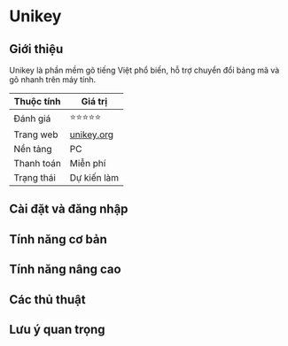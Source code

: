 # Unikey

## Giới thiệu

Unikey là phần mềm gõ tiếng Việt phổ biến, hỗ trợ chuyển đổi bảng mã và gõ nhanh trên máy tính.

| Thuộc tính         | Giá trị                                  |
|--------------------|------------------------------------------|
| Đánh giá           | ⭐⭐⭐⭐⭐                                   |
| Trang web          | [unikey.org](https://unikey.org)         |
| Nền tảng           | PC                                       |
| Thanh toán         | Miễn phí                                 |
| Trạng thái         | Dự kiến làm                              |

## Cài đặt và đăng nhập

## Tính năng cơ bản

## Tính năng nâng cao

## Các thủ thuật

## Lưu ý quan trọng
